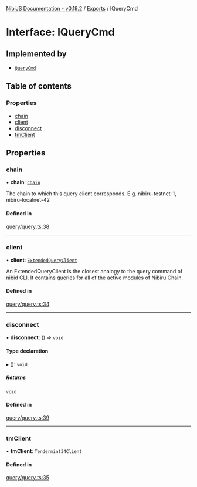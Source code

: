 [NibiJS Documentation - v0.19.2](../intro.md) / [Exports](../modules.md) / IQueryCmd

# Interface: IQueryCmd

## Implemented by

- [`QueryCmd`](../classes/QueryCmd.md)

## Table of contents

### Properties

- [chain](IQueryCmd.md#chain)
- [client](IQueryCmd.md#client)
- [disconnect](IQueryCmd.md#disconnect)
- [tmClient](IQueryCmd.md#tmclient)

## Properties

### chain

• **chain**: [`Chain`](Chain.md)

The chain to which this query client corresponds.
E.g. nibiru-testnet-1, nibiru-localnet-42

#### Defined in

[query/query.ts:38](https://github.com/NibiruChain/ts-sdk/blob/3beefb4/packages/nibijs/src/query/query.ts#L38)

___

### client

• **client**: [`ExtendedQueryClient`](../modules.md#extendedqueryclient)

An ExtendedQueryClient is the closest analogy to the query command of nibid CLI.
It contains queries for all of the active modules of Nibiru Chain.

#### Defined in

[query/query.ts:34](https://github.com/NibiruChain/ts-sdk/blob/3beefb4/packages/nibijs/src/query/query.ts#L34)

___

### disconnect

• **disconnect**: () => `void`

#### Type declaration

▸ (): `void`

##### Returns

`void`

#### Defined in

[query/query.ts:39](https://github.com/NibiruChain/ts-sdk/blob/3beefb4/packages/nibijs/src/query/query.ts#L39)

___

### tmClient

• **tmClient**: `Tendermint34Client`

#### Defined in

[query/query.ts:35](https://github.com/NibiruChain/ts-sdk/blob/3beefb4/packages/nibijs/src/query/query.ts#L35)
